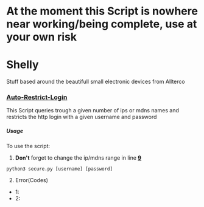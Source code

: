 # At the moment this Script is nowhere near working/being complete, use at your own risk

# Shelly
Stuff based around the beautifull small electronic devices from Allterco

### [Auto-Restrict-Login](Scripts/secure.py)
This Script queries trough a given number of ips or mdns names and restricts the http login with a given username and password

##### Usage
To use the script:
1. **Don't** forget to change the ip/mdns range in line **[9](https://github.com/Floplosion05/Shelly/blob/5363c5c7477afdbddfb87236a7f83f0ba2a53a42/Scripts/secure.py#L9)**
```
python3 secure.py [username] [password]
```
2. Error(Codes)
  - 1:
  - 2:
